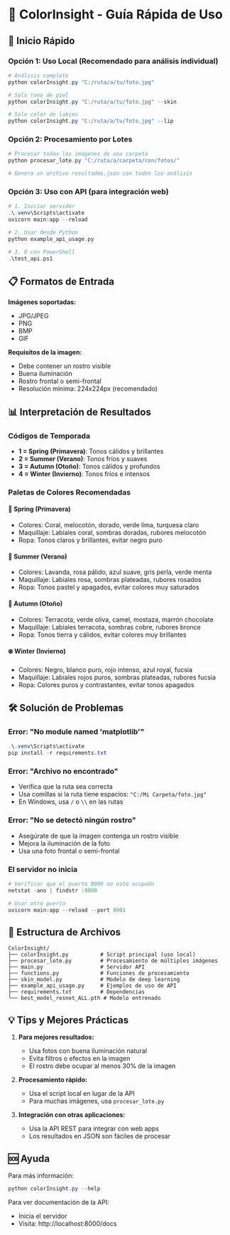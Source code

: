 # 🎨 ColorInsight - Guía Rápida de Uso

## 🚀 Inicio Rápido

### Opción 1: Uso Local (Recomendado para análisis individual)

```powershell
# Análisis completo
python colorInsight.py "C:/ruta/a/tu/foto.jpg"

# Solo tono de piel
python colorInsight.py "C:/ruta/a/tu/foto.jpg" --skin

# Solo color de labios
python colorInsight.py "C:/ruta/a/tu/foto.jpg" --lip
```

### Opción 2: Procesamiento por Lotes

```powershell
# Procesar todas las imágenes de una carpeta
python procesar_lote.py "C:/ruta/a/carpeta/con/fotos/"

# Genera un archivo resultados.json con todos los análisis
```

### Opción 3: Uso con API (para integración web)

```powershell
# 1. Iniciar servidor
.\.venv\Scripts\activate
uvicorn main:app --reload

# 2. Usar desde Python
python example_api_usage.py

# 3. O con PowerShell
.\test_api.ps1
```

## 📋 Formatos de Entrada

**Imágenes soportadas:**
- JPG/JPEG
- PNG
- BMP
- GIF

**Requisitos de la imagen:**
- Debe contener un rostro visible
- Buena iluminación
- Rostro frontal o semi-frontal
- Resolución mínima: 224x224px (recomendado)

## 📊 Interpretación de Resultados

### Códigos de Temporada
- **1 = Spring (Primavera)**: Tonos cálidos y brillantes
- **2 = Summer (Verano)**: Tonos fríos y suaves
- **3 = Autumn (Otoño)**: Tonos cálidos y profundos
- **4 = Winter (Invierno)**: Tonos fríos e intensos

### Paletas de Colores Recomendadas

#### 🌸 Spring (Primavera)
- Colores: Coral, melocotón, dorado, verde lima, turquesa claro
- Maquillaje: Labiales coral, sombras doradas, rubores melocotón
- Ropa: Tonos claros y brillantes, evitar negro puro

#### 🌊 Summer (Verano)
- Colores: Lavanda, rosa pálido, azul suave, gris perla, verde menta
- Maquillaje: Labiales rosa, sombras plateadas, rubores rosados
- Ropa: Tonos pastel y apagados, evitar colores muy saturados

#### 🍂 Autumn (Otoño)
- Colores: Terracota, verde oliva, camel, mostaza, marrón chocolate
- Maquillaje: Labiales terracota, sombras cobre, rubores bronce
- Ropa: Tonos tierra y cálidos, evitar colores muy brillantes

#### ❄️ Winter (Invierno)
- Colores: Negro, blanco puro, rojo intenso, azul royal, fucsia
- Maquillaje: Labiales rojos puros, sombras plateadas, rubores fucsia
- Ropa: Colores puros y contrastantes, evitar tonos apagados

## 🛠️ Solución de Problemas

### Error: "No module named 'matplotlib'"
```powershell
.\.venv\Scripts\activate
pip install -r requirements.txt
```

### Error: "Archivo no encontrado"
- Verifica que la ruta sea correcta
- Usa comillas si la ruta tiene espacios: `"C:/Mi Carpeta/foto.jpg"`
- En Windows, usa `/` o `\\` en las rutas

### Error: "No se detectó ningún rostro"
- Asegúrate de que la imagen contenga un rostro visible
- Mejora la iluminación de la foto
- Usa una foto frontal o semi-frontal

### El servidor no inicia
```powershell
# Verificar que el puerto 8000 no esté ocupado
netstat -ano | findstr :8000

# Usar otro puerto
uvicorn main:app --reload --port 8001
```

## 📁 Estructura de Archivos

```
ColorInsight/
├── colorInsight.py          # Script principal (uso local)
├── procesar_lote.py         # Procesamiento de múltiples imágenes
├── main.py                  # Servidor API
├── functions.py             # Funciones de procesamiento
├── skin_model.py            # Modelo de deep learning
├── example_api_usage.py     # Ejemplos de uso de API
├── requirements.txt         # Dependencias
└── best_model_resnet_ALL.pth # Modelo entrenado
```

## 💡 Tips y Mejores Prácticas

1. **Para mejores resultados:**
   - Usa fotos con buena iluminación natural
   - Evita filtros o efectos en la imagen
   - El rostro debe ocupar al menos 30% de la imagen

2. **Procesamiento rápido:**
   - Usa el script local en lugar de la API
   - Para muchas imágenes, usa `procesar_lote.py`

3. **Integración con otras aplicaciones:**
   - Usa la API REST para integrar con web apps
   - Los resultados en JSON son fáciles de procesar

## 🆘 Ayuda

Para más información:
```powershell
python colorInsight.py --help
```

Para ver documentación de la API:
- Inicia el servidor
- Visita: http://localhost:8000/docs
